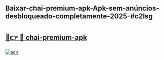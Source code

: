 ## Baixar-chai-premium-apk-Apk-sem-anúncios-desbloqueado-completamente-2025-#c2lsg

# <h2><a href="https://ainizakaria.my?title=chai-premium-apk&ref=22M">🔗👉 🔴 chai-premium-apk</a></h2>

[![acn](https://github.com/user-attachments/assets/0f9c940e-d8b0-45ae-aac7-cd30a18b3e1c)](https://ainizakaria.my?title=chai-premium-apk&ref=22M)

